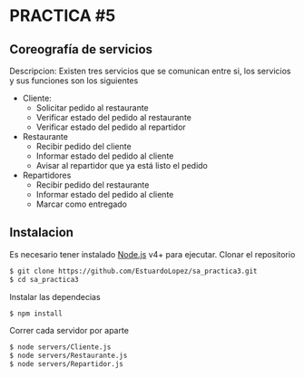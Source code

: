 # PRACTICA #5
## Coreografía de servicios
Descripcion: Existen tres servicios que se comunican entre si, los servicios y sus funciones son los siguientes
  - Cliente:
    - Solicitar pedido al restaurante
    - Verificar estado del pedido al restaurante
    - Verificar estado del pedido al repartidor 
  - Restaurante
    - Recibir pedido del cliente
    - Informar estado del pedido al cliente
    - Avisar al repartidor que ya está listo el pedido
  - Repartidores
    - Recibir pedido del restaurante
    - Informar estado del pedido al cliente
    - Marcar como entregado
    
## Instalacion

Es necesario tener instalado [Node.js](https://nodejs.org/) v4+ para ejecutar.
Clonar el repositorio
```sh
$ git clone https://github.com/EstuardoLopez/sa_practica3.git
$ cd sa_practica3
```
Instalar las dependecias 
```sh
$ npm install
```
Correr cada servidor por aparte
```sh
$ node servers/Cliente.js
$ node servers/Restaurante.js
$ node servers/Repartidor.js
```

